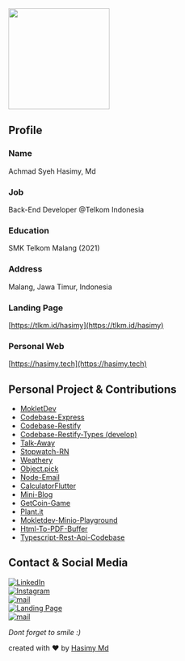 <img src="https://avatars.githubusercontent.com/u/51184185?v=4" width="200" height="200">

## Profile

### Name

Achmad Syeh Hasimy, Md

### Job

Back-End Developer @Telkom Indonesia

### Education

SMK Telkom Malang (2021)

### Address

Malang, Jawa Timur, Indonesia 

### Landing Page

[https://tlkm.id/hasimy](https://tlkm.id/hasimy) 

### Personal Web

[https://hasimy.tech](https://hasimy.tech) 

## Personal Project & Contributions

- [MokletDev](https://github.com/mokletdev)
- [Codebase-Express](https://github.com/hasimy-as/Codebase-Express/)
- [Codebase-Restify](https://github.com/hasimy-as/Codebase-Restify)
- [Codebase-Restify-Types (develop)](https://github.com/hasimy-as/Codebase-Restify-Types)
- [Talk-Away](https://github.com/hasimy-as/TalkAway/)
- [Stopwatch-RN](https://github.com/hasimy-as/Stopwatch-RN)
- [Weathery](https://github.com/hasimy-as/Weathery)
- [Object.pick](https://github.com/hasimy-as/object.pick)
- [Node-Email](https://github.com/hasimy-as/Node-Email)
- [CalculatorFlutter](https://github.com/hasimy-as/calculatorflutter)
- [Mini-Blog](https://github.com/hasimy-as/Mini-Blog)
- [GetCoin-Game](https://github.com/hasimy-as/GetCoin-Game)
- [Plant.it](https://github.com/hasimy-as/Plant.it)
- [Mokletdev-Minio-Playground](https://github.com/mokletdev/mokletdev-minio-playground)
- [Html-To-PDF-Buffer](https://github.com/mokletdev/html-to-pdf-buffer)
- [Typescript-Rest-Api-Codebase](https://github.com/mokletdev/typescript-rest-api-codebase)

## Contact & Social Media
 <a href="https://www.linkedin.com/in/hasimy-as/" target="_blank"><img alt="LinkedIn" src="https://img.shields.io/badge/-LinkedIn:%20Hasimy%20Md-0A66C2?&style=for-the-badge&logo=linkedin&logoColor=white" /></a> <br>
<a href="https://instagram.com/hasimy.md" target="_blank"><img alt="Instagram" src="https://img.shields.io/badge/-Instagram:%20@hasimy.md-E4406F?&style=for-the-badge&logo=Instagram&logoColor=white" /></a><br>
 <a href="mailto:hasimy@aol.com" target="_blank"><img alt="mail" src="https://img.shields.io/badge/-AOL%20Mail:%20hasimy@aol.com-3399FF?style=for-the-badge&logo=aol&logoColor=white" /></a><br>
 <a href="https://tlkm.id/hasimy" target="_blank"><img alt="Landing Page" src="https://img.shields.io/badge/-Landing%20Page:%20tlkm.id/hasimy-000000?&style=for-the-badge&logo=windows&logoColor=white" /></a><br>
 <a href="mailto:ahmadhasyimi674@gmail.com" target="_blank"><img alt="mail" src="https://img.shields.io/badge/-Gmail:%20ahmadhasyimi674@gmail.com-008000?style=for-the-badge&logo=gmail&logoColor=white" /></a>

_Dont forget to smile :)_

created with :heart: by [Hasimy Md](https://github.com/hasimy-ad)
